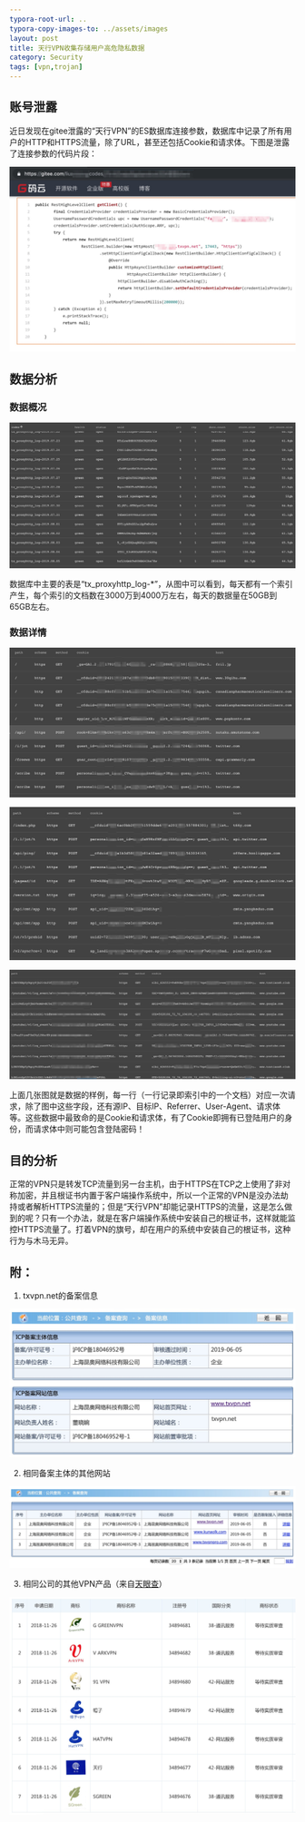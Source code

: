 ```yaml
---
typora-root-url: ..
typora-copy-images-to: ../assets/images
layout: post
title: 天行VPN收集存储用户高危隐私数据
category: Security
tags: [vpn,trojan]
---
```


## 账号泄露

近日发现在gitee泄露的“天行VPN”的ES数据库连接参数，数据库中记录了所有用户的HTTP和HTTPS流量，除了URL，甚至还包括Cookie和请求体。下图是泄露了连接参数的代码片段：

![泄露的代码](/assets/images/16c622e060dcef57.png)

## 数据分析

### 数据概况

![索引列表](/assets/images/16c622e69194049b.png)

数据库中主要的表是“tx_proxyhttp_log-*”，从图中可以看到，每天都有一个索引产生，每个索引的文档数在3000万到4000万左右，每天的数据量在50GB到65GB左右。

### 数据详情

![详情1](/assets/images/16c622edb4b3b29c.png)

![详情2](/assets/images/16c622ef8d167a72.png)

![详情3](/assets/images/16c622f130c6784a.png)

上面几张图就是数据的样例，每一行（一行记录即索引中的一个文档）对应一次请求，除了图中这些字段，还有源IP、目标IP、Referrer、User-Agent、请求体等。这些数据中最致命的是Cookie和请求体，有了Cookie即拥有已登陆用户的身份，而请求体中则可能包含登陆密码！

## 目的分析

正常的VPN只是转发TCP流量到另一台主机，由于HTTPS在TCP之上使用了非对称加密，并且根证书内置于客户端操作系统中，所以一个正常的VPN是没办法劫持或者解析HTTPS流量的；但是“天行VPN”却能记录HTTPS的流量，这是怎么做到的呢？只有一个办法，就是在客户端操作系统中安装自己的根证书，这样就能监控HTTPS流量了。打着VPN的旗号，却在用户的系统中安装自己的根证书，这种行为与木马无异。

## 附：

1. txvpn.net的备案信息

![备案信息](/assets/images/16c622fd21ad7076.png)

2. 相同备案主体的其他网站

![网站列表](/assets/images/16c622fea6fef9e0.png)

3. 相同公司的其他VPN产品（来自[天眼查](https://www.tianyancha.com/company/2358530750)）

![其他产品](/assets/images/16c623038cab0f69.png)